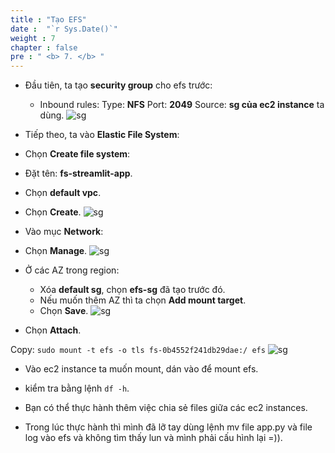 ```yaml
---
title : "Tạo EFS"
date :  "`r Sys.Date()`" 
weight : 7
chapter : false
pre : " <b> 7. </b> "
---
```


* Đầu tiên, ta tạo **security group** cho efs trước:
    * Inbound rules: Type: **NFS** Port: **2049** Source: **sg của ec2 instance** ta dùng.
![sg](/workshop-aws-card-clash-4/images/7.efs/7.1.png) 

* Tiếp theo, ta vào **Elastic File System**:
* Chọn **Create file system**:
* Đặt tên: **fs-streamlit-app**.
* Chọn **default vpc**.
* Chọn **Create**.
![sg](/workshop-aws-card-clash-4/images/7.efs/7.2.png) 
* Vào mục **Network**:
* Chọn **Manage**.
![sg](/workshop-aws-card-clash-4/images/7.efs/7.3.png) 
* Ở các AZ trong region:
    * Xóa **default sg**, chọn **efs-sg** đã tạo trước đó.
    * Nếu muốn thêm AZ thì ta chọn **Add mount target**.
    * Chọn **Save**.
![sg](/workshop-aws-card-clash-4/images/7.efs/7.4.png) 

* Chọn **Attach**.

Copy: ```sudo mount -t efs -o tls fs-0b4552f241db29dae:/ efs```
![sg](/workshop-aws-card-clash-4/images/7.efs/7.5.png) 

* Vào ec2 instance ta muốn mount, dán vào để mount efs.

* kiểm tra bằng lệnh ```df -h```.

* Bạn có thể thực hành thêm việc chia sẻ files giữa các ec2 instances. 
* Trong lúc thực hành thì mình đã lỡ tay dùng lệnh mv file app.py và file log vào efs và không tìm thấy lun và mình phải cấu hình lại =)).

